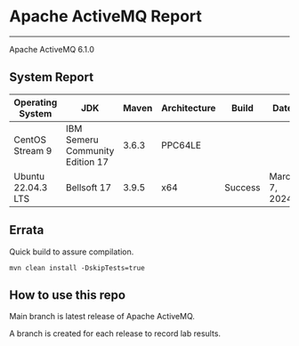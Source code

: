 # Apache ActiveMQ Report
--- 

Apache ActiveMQ 6.1.0

## System Report

| Operating System    | JDK       | Maven | Architecture | Build | Date  |
|---------------------|-----------|-------|--------------|-------|-------|
| CentOS Stream 9         | IBM Semeru Community Edition 17   | 3.6.3 | PPC64LE      |  |  |
| Ubuntu 22.04.3 LTS          | Bellsoft 17   | 3.9.5 | x64      | Success | March 7, 2024 |


## Errata


Quick build to assure compilation. 
```
mvn clean install -DskipTests=true
```

## How to use this repo

Main branch is latest release of Apache ActiveMQ.

A branch is created for each release to record lab results.
